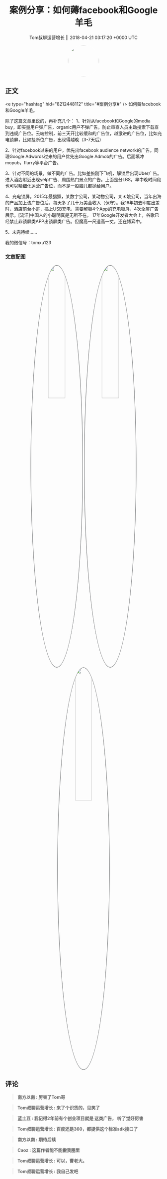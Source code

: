 <h1 align="center">案例分享：如何薅facebook和Google羊毛</h1>




<p align="center">
    <a>Tom叔聊运营增长 || 2018-04-21 03:17:20 &#43;0000 UTC</a>
</p>

<div align="center">
    <img src="https://images.zsxq.com/Frq1eeFsr8tjMxfCEEOAzmhvV640?e=1590940799&amp;token=kIxbL07-8jAj8w1n4s9zv64FuZZNEATmlU_Vm6zD:XKx3pWnQxShhXTdSfhTy5x8Jlu4=" width="100" height="100" style="border:1px solid;border-radius:50%; color:#ffffff"/>
</div>




## 正文

<div>
&lt;e type=&#34;hashtag&#34; hid=&#34;8212448112&#34; title=&#34;#案例分享#&#34; /&gt;           如何薅facebook和Google羊毛。

除了这篇文章里说的，再补充几个：
1、针对从facebook和Google的media buy，即买量用户弹广告，organic用户不弹广告。防止审查人员主动搜索下载查到违规广告位。云端控制，前三天开比较缓和的广告位，越激进的广告位，比如充电锁屏，比如挂断位广告，出现得越晚（3-7天后）

2、针对facebook过来的用户，优先出facebook audience network的广告。同理Google Adwords过来的用户优先出Google Admob的广告。后面填冲mopub，flurry等平台广告。

3、针对不同的场景，做不同的广告。比如差旅刚下飞机，解锁后出现Uber广告。进入酒店附近出现yelp广告、周围热门景点的广告。上面是分LBS。早中晚时间段也可以精细化运营广告位，而不是一股脑儿都抛给用户。

4、充电锁屏。2015年最猖獗，某数字公司，某动物公司，某＊娘公司，当年出海的产品加上该广告位后，每天多了几十万美金收入（保守）。我16年初去印度出差时，酒店前台小哥，插上USB充电，需要解锁4个App的充电锁屏，4次全屏广告展示。[流汗]中国人的小聪明真是无所不在。
17年Google开发者大会上，谷歌已经禁止非锁屏类APP出锁屏类广告。但魔高一尺道高一丈，还在博弈中。

5、未完待续……

我的微信号：tomxu123
</div>

### 文章配图

<div class="image" align="center">

<img src="https://images.zsxq.com/Fiy8g5BJOx4jMNjKIMAeJanhB34I?imageMogr2/auto-orient/thumbnail/800x/format/jpg/blur/1x0/quality/75&amp;e=1590940799&amp;token=kIxbL07-8jAj8w1n4s9zv64FuZZNEATmlU_Vm6zD:aXDd7aNum8N-gAt1h6R0edEyh5E=" width="33%" height="33%" style="border:1px solid;border-radius:50%; color:#3c3f41"/>

<img src="https://images.zsxq.com/FvJOKvk5wmjYzTTBl9r8UXeqcTuw?imageMogr2/auto-orient/thumbnail/800x/format/jpg/blur/1x0/quality/75&amp;e=1590940799&amp;token=kIxbL07-8jAj8w1n4s9zv64FuZZNEATmlU_Vm6zD:wsCpzaZroSd_UqrTEUCGrpSgtv0=" width="33%" height="33%" style="border:1px solid;border-radius:50%; color:#3c3f41"/>

<img src="https://images.zsxq.com/Fvzs-XCY3lY89dm_3JZGw-A9e8Yl?imageMogr2/auto-orient/thumbnail/800x/format/jpg/blur/1x0/quality/75&amp;e=1590940799&amp;token=kIxbL07-8jAj8w1n4s9zv64FuZZNEATmlU_Vm6zD:Ew7s9bpbhXoixE-ZvJxoetvsFMk=" width="33%" height="33%" style="border:1px solid;border-radius:50%; color:#3c3f41"/>

</div>


## 评论

<div align="left">
<div>

<blockquote >
<span> <strong>南方以南 : 厉害了Tom哥 </strong></span>
</blockquote>

<blockquote >
<span> <strong>Tom叔聊运营增长 : 来了个识货的，见笑了 </strong></span>
</blockquote>

<blockquote >
<span> <strong>蓝土豆 : 我记得2年前有个创业项目就是 这类广告， 听了觉好厉害 </strong></span>
</blockquote>

<blockquote >
<span> <strong>Tom叔聊运营增长 : 百度还是360，都提供这个标准sdk接口了 </strong></span>
</blockquote>

<blockquote >
<span> <strong>南方以南 : 期待后续 </strong></span>
</blockquote>

<blockquote >
<span> <strong>Caoz : 这篇作者能不能搬我圈里 </strong></span>
</blockquote>

<blockquote >
<span> <strong>Tom叔聊运营增长 : 可以，曹老大。 </strong></span>
</blockquote>

<blockquote >
<span> <strong>Tom叔聊运营增长 : 我自己发吧 </strong></span>
</blockquote>

</div>
</div>